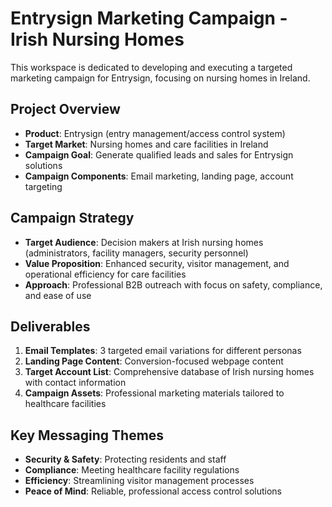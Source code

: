 # Entrysign Marketing Campaign - Irish Nursing Homes

This workspace is dedicated to developing and executing a targeted marketing campaign for Entrysign, focusing on nursing homes in Ireland.

## Project Overview
- **Product**: Entrysign (entry management/access control system)
- **Target Market**: Nursing homes and care facilities in Ireland
- **Campaign Goal**: Generate qualified leads and sales for Entrysign solutions
- **Campaign Components**: Email marketing, landing page, account targeting

## Campaign Strategy
- **Target Audience**: Decision makers at Irish nursing homes (administrators, facility managers, security personnel)
- **Value Proposition**: Enhanced security, visitor management, and operational efficiency for care facilities
- **Approach**: Professional B2B outreach with focus on safety, compliance, and ease of use

## Deliverables
1. **Email Templates**: 3 targeted email variations for different personas
2. **Landing Page Content**: Conversion-focused webpage content
3. **Target Account List**: Comprehensive database of Irish nursing homes with contact information
4. **Campaign Assets**: Professional marketing materials tailored to healthcare facilities

## Key Messaging Themes
- **Security & Safety**: Protecting residents and staff
- **Compliance**: Meeting healthcare facility regulations
- **Efficiency**: Streamlining visitor management processes
- **Peace of Mind**: Reliable, professional access control solutions
